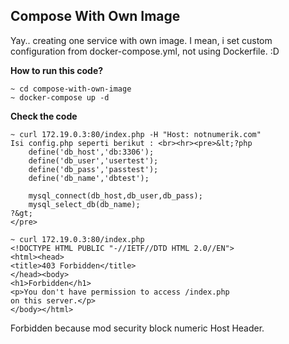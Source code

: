 ## Compose With Own Image

Yay.. creating one service with own image.
I mean, i set custom configuration from docker-compose.yml, not using Dockerfile. :D

**How to run this code?**
```
~ cd compose-with-own-image
~ docker-compose up -d
```

**Check the code**
```
~ curl 172.19.0.3:80/index.php -H "Host: notnumerik.com"
Isi config.php seperti berikut : <br><hr><pre>&lt;?php
	define('db_host','db:3306');
	define('db_user','usertest');
	define('db_pass','passtest');
	define('db_name','dbtest');
	
	mysql_connect(db_host,db_user,db_pass);
	mysql_select_db(db_name);
?&gt;
</pre>  

~ curl 172.19.0.3:80/index.php                          
<!DOCTYPE HTML PUBLIC "-//IETF//DTD HTML 2.0//EN">
<html><head>
<title>403 Forbidden</title>
</head><body>
<h1>Forbidden</h1>
<p>You don't have permission to access /index.php
on this server.</p>
</body></html>

```

Forbidden because mod security block numeric Host Header.